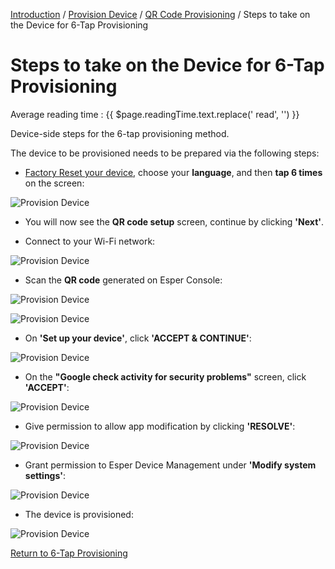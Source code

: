 [Introduction](../../../index.md) / [Provision Device](../../index.md) / [QR Code Provisioning](../index.md) / Steps to take on the Device for 6-Tap Provisioning

# Steps to take on the Device for 6-Tap Provisioning
<div class="avg-reading-time" style="margin-top: 0rem;">Average reading time : {{ $page.readingTime.text.replace(' read', '') }}</div>

Device-side steps for the 6-tap provisioning method.

The device to be provisioned needs to be prepared via the following steps:

*   [Factory Reset your device](../../howtofactoryreset.md), choose your **language**, and then **tap 6 times** on the screen:

![Provision Device](../../../../assets/OLD_DASHBOARD/1_ProD.png)

*   You will now see the **QR code setup** screen, continue by clicking **'Next'**.

*   Connect to your Wi-Fi network:

![Provision Device](../../../../assets/OLD_DASHBOARD/3_PD.png)

*   Scan the **QR code** generated on Esper Console:

![Provision Device](../../../../assets/OLD_DASHBOARD/13_PD.png)

![Provision Device](../../../../assets/OLD_DASHBOARD/13.1_PD.png)

*   On **'Set up your device'**, click **'ACCEPT & CONTINUE'**:

![Provision Device](../../../../assets/OLD_DASHBOARD/12_PD.png)

*   On the **"Google check activity for security problems"** screen, click **'ACCEPT'**:

![Provision Device](../../../../assets/OLD_DASHBOARD/14.1_PD.png)

*   Give permission to allow app modification by clicking **'RESOLVE'**:

![Provision Device](../../../../assets/OLD_DASHBOARD/16_PD.png)

*   Grant permission to Esper Device Management under **'Modify system settings'**:

![Provision Device](../../../../assets/OLD_DASHBOARD/18_PD.png)

*   The device is provisioned:

![Provision Device](../../../../assets/OLD_DASHBOARD/100.png)

[Return to 6-Tap Provisioning](../index.md)
